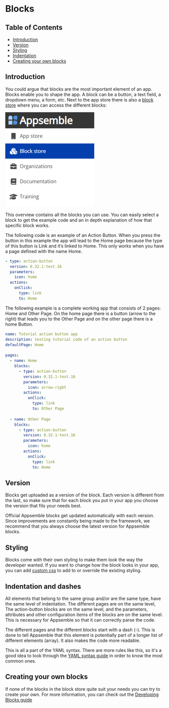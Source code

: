 # Blocks

## Table of Contents

- [Introduction](#introduction)
- [Version](#version)
- [Styling](#styling)
- [Indentation](#indentation-and-dashes)
- [Creating your own blocks](#creating-your-own-blocks)

## Introduction

You could argue that blocks are the most important element of an app. Blocks enable you to shape the
app. A block can be a button, a text field, a dropdown menu, a form, etc. Next to the app store
there is also a [block store](/blocks) where you can access the different blocks:

![Block Store Menu](assets/block-store-menu.png 'Block Store Menu')

This overview contains all the blocks you can use. You can easily select a block to get the example
code and an in depth explanation of how that specific block works.

The following code is an example of an Action Button. When you press the button in this example the
app will lead to the Home page because the type of this button is Link and it’s linked to Home. This
only works when you have a page defined with the name Home.

```yaml copy validate block-snippet
- type: action-button
  version: 0.32.1-test.16
  parameters:
    icon: home
  actions:
    onClick:
      type: link
      to: Home
```

The following example is a complete working app that consists of 2 pages: Home and Other Page. On
the home page there is a button (arrow to the right) that leads you to the Other Page and on the
other page there is a home Button.

```yaml copy validate
name: Tutorial action button app
description: testing tutorial code of an action button
defaultPage: Home

pages:
  - name: Home
    blocks:
      - type: action-button
        version: 0.32.1-test.16
        parameters:
          icon: arrow-right
        actions:
          onClick:
            type: link
            to: Other Page

  - name: Other Page
    blocks:
      - type: action-button
        version: 0.32.1-test.16
        parameters:
          icon: home
        actions:
          onClick:
            type: link
            to: Home
```

## Version

Blocks get uploaded as a version of the block. Each version is different from the last, so make sure
that for each block you put in your app you choose the version that fits your needs best.

Official Appsemble blocks get updated automatically with each version. Since improvements are
constantly being made to the framework, we recommend that you always choose the latest version for
Appsemble blocks.

## Styling

Blocks come with their own styling to make them look the way the developer wanted. If you want to
change how the block looks in your app, you can add [custom css](../guides/custom-css.md) to add to
or override the existing styling.

## Indentation and dashes

All elements that belong to the same group and/or are the same type, have the same level of
indentation. The different pages are on the same level, The action-button blocks are on the same
level, and the parameters, attributes and other configuration items of the blocks are on the same
level. This is necessary for Appsemble so that it can correctly parse the code.

The different pages and the different blocks start with a dash (-). This is done to tell Appsemble
that this element is potentially part of a longer list of different elements (array). It also makes
the code more readable.

This is all a part of the YAML syntax. There are more rules like this, so it's a good idea to look
through the [YAML syntax guide](../guides/yaml-syntax.mdx) in order to know the most common ones.

## Creating your own blocks

If none of the blocks in the block store quite suit your needs you can try to create your own. For
more information, you can check out the
[Developing Blocks guide](../development/developing-blocks.md)
